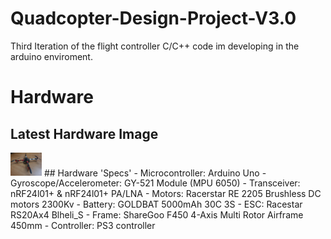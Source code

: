 # Quadcopter-Design-Project-V3.0
Third Iteration of the flight controller C/C++ code im developing in the arduino enviroment.

# Hardware
## Latest Hardware Image
<img src="https://github.com/AmeerJ97/Quadcopter-Design-Project-V3.0/blob/master/Images/Lastest_HW_image.jpg" alt="HW figure" width="50">
## Hardware 'Specs'
- Microcontroller: Arduino Uno
- Gyroscope/Accelerometer: GY-521 Module (MPU 6050)
- Transceiver: nRF24l01+ & nRF24l01+ PA/LNA
- Motors: Racerstar RE 2205 Brushless DC motors 2300Kv
- Battery: GOLDBAT 5000mAh 30C 3S
- ESC: Racestar RS20Ax4 Blheli_S
- Frame: ShareGoo F450 4-Axis Multi Rotor Airframe 450mm
- Controller: PS3 controller
